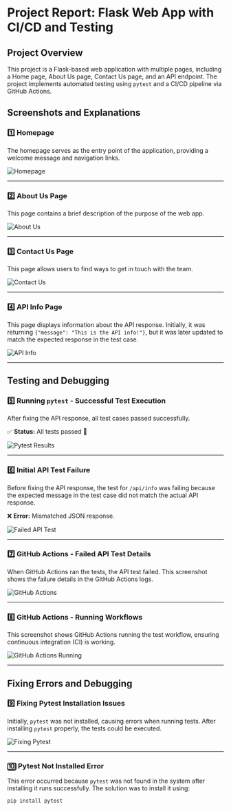 # **Project Report: Flask Web App with CI/CD and Testing**  

## **Project Overview**  
This project is a Flask-based web application with multiple pages, including a Home page, About Us page, Contact Us page, and an API endpoint. The project implements automated testing using `pytest` and a CI/CD pipeline via GitHub Actions.  

## **Screenshots and Explanations**  

### **1️⃣ Homepage**  
The homepage serves as the entry point of the application, providing a welcome message and navigation links.  

![Homepage](screenshots/homepage.png)  

---

### **2️⃣ About Us Page**  
This page contains a brief description of the purpose of the web app.  

![About Us](screenshots/ABOUT_US.png)  

---

### **3️⃣ Contact Us Page**  
This page allows users to find ways to get in touch with the team.  

![Contact Us](screenshots/CONTACTS.png)  

---

### **4️⃣ API Info Page**  
This page displays information about the API response. Initially, it was returning `{"message": "This is the API info!"}`, but it was later updated to match the expected response in the test case.  

![API Info](screenshots/API_INFO.png)  

---

## **Testing and Debugging**  

### **5️⃣ Running `pytest` - Successful Test Execution**  
After fixing the API response, all test cases passed successfully.  

✅ **Status:** All tests passed 🎉  

![Pytest Results](screenshots/pytest_result_all_pass.png)  

---

### **6️⃣ Initial API Test Failure**  
Before fixing the API response, the test for `/api/info` was failing because the expected message in the test case did not match the actual API response.  

❌ **Error:** Mismatched JSON response.  

![Failed API Test](screenshots/failed_test_api.png)  

---

### **7️⃣ GitHub Actions - Failed API Test Details**  
When GitHub Actions ran the tests, the API test failed. This screenshot shows the failure details in the GitHub Actions logs.  

![GitHub Actions](screenshots/github_actions_failed_test_api_info.png)  

---

### **8️⃣ GitHub Actions - Running Workflows**  
This screenshot shows GitHub Actions running the test workflow, ensuring continuous integration (CI) is working.  

![GitHub Actions Running](screenshots/github_actions_running_workflows.png)  

---

## **Fixing Errors and Debugging**  

### **9️⃣ Fixing Pytest Installation Issues**  
Initially, `pytest` was not installed, causing errors when running tests. After installing `pytest` properly, the tests could be executed.  

![Fixing Pytest](screenshots/fixing_pytest_error_installing.png)  

---

### **🔟 Pytest Not Installed Error**  
This error occurred because `pytest` was not found in the system after installing it runs successfully. The solution was to install it using:  
```sh
pip install pytest
